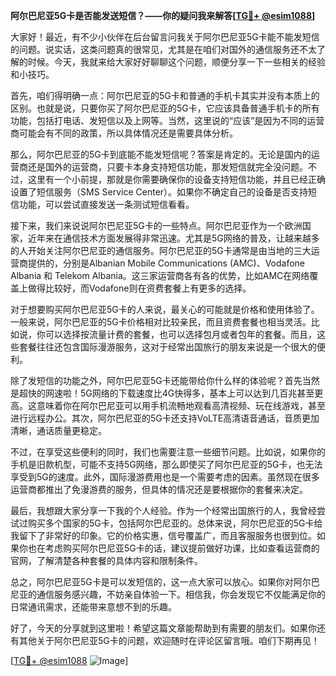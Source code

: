 **阿尔巴尼亚5G卡是否能发送短信？——你的疑问我来解答[[TG💪+ @esim1088](https://t.me/s/esim1088)]**

大家好！最近，有不少小伙伴在后台留言问我关于阿尔巴尼亚5G卡能不能发短信的问题。说实话，这类问题真的很常见，尤其是在咱们对国外的通信服务还不太了解的时候。今天，我就来给大家好好聊聊这个问题，顺便分享一下一些相关的经验和小技巧。

首先，咱们得明确一点：阿尔巴尼亚的5G卡和普通的手机卡其实并没有本质上的区别。也就是说，只要你买了阿尔巴尼亚的5G卡，它应该具备普通手机卡的所有功能，包括打电话、发短信以及上网等。当然，这里说的“应该”是因为不同的运营商可能会有不同的政策，所以具体情况还是需要具体分析。

那么，阿尔巴尼亚的5G卡到底能不能发短信呢？答案是肯定的。无论是国内的运营商还是国外的运营商，只要卡本身支持短信功能，那发短信就完全没问题。不过，这里有一个小前提，那就是你需要确保你的设备支持短信功能，并且已经正确设置了短信服务（SMS Service Center）。如果你不确定自己的设备是否支持短信功能，可以尝试直接发送一条测试短信看看。

接下来，我们来说说阿尔巴尼亚5G卡的一些特点。阿尔巴尼亚作为一个欧洲国家，近年来在通信技术方面发展得非常迅速。尤其是5G网络的普及，让越来越多的人开始关注阿尔巴尼亚的通信服务。阿尔巴尼亚的5G卡通常是由当地的三大运营商提供的，分别是Albanian Mobile Communications (AMC)、Vodafone Albania 和 Telekom Albania。这三家运营商各有各的优势，比如AMC在网络覆盖上做得比较好，而Vodafone则在资费套餐上有更多的选择。

对于想要购买阿尔巴尼亚5G卡的人来说，最关心的可能就是价格和使用体验了。一般来说，阿尔巴尼亚的5G卡价格相对比较亲民，而且资费套餐也相当灵活。比如说，你可以选择按流量计费的套餐，也可以选择包月或者包年的套餐。而且，这些套餐往往还包含国际漫游服务，这对于经常出国旅行的朋友来说是一个很大的便利。

除了发短信的功能之外，阿尔巴尼亚5G卡还能带给你什么样的体验呢？首先当然是超快的网速啦！5G网络的下载速度比4G快得多，基本上可以达到几百兆甚至更高。这意味着你在阿尔巴尼亚可以用手机流畅地观看高清视频、玩在线游戏，甚至进行远程办公。其次，阿尔巴尼亚的5G卡还支持VoLTE高清语音通话，音质更加清晰，通话质量更稳定。

不过，在享受这些便利的同时，我们也需要注意一些细节问题。比如说，如果你的手机是旧款机型，可能不支持5G网络，那么即使买了阿尔巴尼亚的5G卡，也无法享受到5G的速度。此外，国际漫游费用也是一个需要考虑的因素。虽然现在很多运营商都推出了免漫游费的服务，但具体的情况还是要根据你的套餐来决定。

最后，我想跟大家分享一下我的个人经验。作为一个经常出国旅行的人，我曾经尝试过购买多个国家的5G卡，包括阿尔巴尼亚的。总体来说，阿尔巴尼亚的5G卡给我留下了非常好的印象。它的价格实惠，信号覆盖广，而且客服服务也很到位。如果你也在考虑购买阿尔巴尼亚5G卡的话，建议提前做好功课，比如查看运营商的官网，了解清楚各种套餐的具体内容和限制条件。

总之，阿尔巴尼亚5G卡是可以发短信的，这一点大家可以放心。如果你对阿尔巴尼亚的通信服务感兴趣，不妨亲自体验一下。相信我，你会发现它不仅能满足你的日常通讯需求，还能带来意想不到的乐趣。

好了，今天的分享就到这里啦！希望这篇文章能帮助到有需要的朋友们。如果你还有其他关于阿尔巴尼亚5G卡的问题，欢迎随时在评论区留言哦。咱们下期再见！

[[TG💪+ @esim1088](https://t.me/s/esim1088) ![Image](https://i.postimg.cc/4NQfJmqS/Snipaste-2025-05-13-00-14-12.png)]